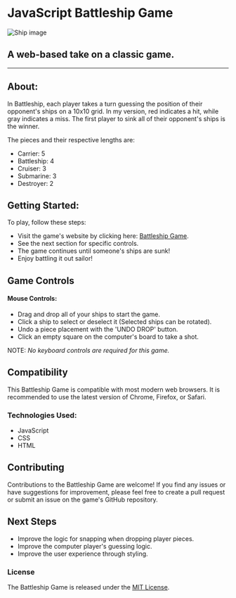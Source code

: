 # JavaScript Battleship Game

![Ship image](https://i.imgur.com/shfSUzS.jpeg)

## A web-based take on a classic game.

---

## About:

In Battleship, each player takes a turn guessing the position of their opponent's ships on a 10x10 grid. In my version, red indicates a hit, while gray indicates a miss. The first player to sink all of their opponent's ships is the winner.

The pieces and their respective lengths are:

- Carrier: 5
- Battleship: 4
- Cruiser: 3
- Submarine: 3
- Destroyer: 2

## Getting Started:

To play, follow these steps:

- Visit the game's website by clicking here: [Battleship Game](https://clareysean.github.io/js-battleship-game/).
- See the next section for specific controls.
- The game continues until someone's ships are sunk!
- Enjoy battling it out sailor!

## Game Controls

#### Mouse Controls:

- Drag and drop all of your ships to start the game.
- Click a ship to select or deselect it (Selected ships can be rotated).
- Undo a piece placement with the 'UNDO DROP' button.
- Click an empty square on the computer's board to take a shot.

NOTE: _No keyboard controls are required for this game._

## Compatibility

This Battleship Game is compatible with most modern web browsers. It is recommended to use the latest version of Chrome, Firefox, or Safari.

### Technologies Used:

- JavaScript
- CSS
- HTML

## Contributing

Contributions to the Battleship Game are welcome! If you find any issues or have suggestions for improvement, please feel free to create a pull request or submit an issue on the game's GitHub repository.

## Next Steps

- Improve the logic for snapping when dropping player pieces.
- Improve the computer player's guessing logic.
- Improve the user experience through styling.

### License

The Battleship Game is released under the [MIT License](LICENSE).
